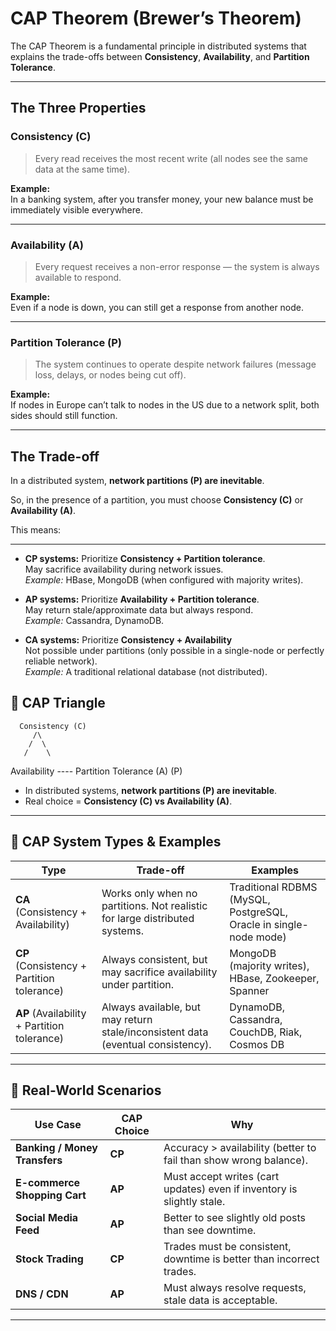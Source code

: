 # CAP Theorem (Brewer’s Theorem)

The CAP Theorem is a fundamental principle in distributed systems that explains the trade-offs between **Consistency**, **Availability**, and **Partition Tolerance**.

---

## The Three Properties

### Consistency (C)

> Every read receives the most recent write (all nodes see the same data at the same time).

**Example:**  
In a banking system, after you transfer money, your new balance must be immediately visible everywhere.

---

### Availability (A)

> Every request receives a non-error response — the system is always available to respond.

**Example:**  
Even if a node is down, you can still get a response from another node.

---

### Partition Tolerance (P)

> The system continues to operate despite network failures (message loss, delays, or nodes being cut off).

**Example:**  
If nodes in Europe can’t talk to nodes in the US due to a network split, both sides should still function.

---

## The Trade-off

In a distributed system, **network partitions (P) are inevitable**.

So, in the presence of a partition, you must choose **Consistency (C)** or **Availability (A)**.

This means:

---

- **CP systems:** Prioritize **Consistency + Partition tolerance**.  
  May sacrifice availability during network issues.  
  _Example:_ HBase, MongoDB (when configured with majority writes).

- **AP systems:** Prioritize **Availability + Partition tolerance**.  
  May return stale/approximate data but always respond.  
  _Example:_ Cassandra, DynamoDB.

- **CA systems:** Prioritize **Consistency + Availability**  
  Not possible under partitions (only possible in a single-node or perfectly reliable network).  
  _Example:_ A traditional relational database (not distributed).

## 🔹 CAP Triangle

      Consistency (C)
         /\
        /  \
       /    \
Availability ---- Partition Tolerance
(A)               (P)



- In distributed systems, **network partitions (P) are inevitable**.  
- Real choice = **Consistency (C) vs Availability (A)**.  

---

## 🔹 CAP System Types & Examples
| Type | Trade-off | Examples |
|------|-----------|----------|
| **CA** (Consistency + Availability) | Works only when no partitions. Not realistic for large distributed systems. | Traditional RDBMS (MySQL, PostgreSQL, Oracle in single-node mode) |
| **CP** (Consistency + Partition tolerance) | Always consistent, but may sacrifice availability under partition. | MongoDB (majority writes), HBase, Zookeeper, Spanner |
| **AP** (Availability + Partition tolerance) | Always available, but may return stale/inconsistent data (eventual consistency). | DynamoDB, Cassandra, CouchDB, Riak, Cosmos DB |

---

## 🔹 Real-World Scenarios
| Use Case | CAP Choice | Why |
|----------|------------|-----|
| **Banking / Money Transfers** | **CP** | Accuracy > availability (better to fail than show wrong balance). |
| **E-commerce Shopping Cart** | **AP** | Must accept writes (cart updates) even if inventory is slightly stale. |
| **Social Media Feed** | **AP** | Better to see slightly old posts than see downtime. |
| **Stock Trading** | **CP** | Trades must be consistent, downtime is better than incorrect trades. |
| **DNS / CDN** | **AP** | Must always resolve requests, stale data is acceptable. |

---


